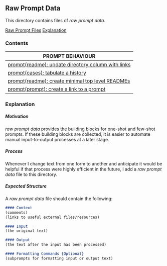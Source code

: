 ## Raw Prompt Data
This directory contains files of *raw prompt data*. 

[Raw Prompt Files](#contents)
[Explanation](#explanation)


### Contents
| PROMPT BEHAVIOUR | 
| --- | 
| [prompt(readme): update directory column with links](/prompts/raw_data/update_directory_links.md)| 
| [prompt(cases): tabulate a history](/prompts/raw_data/create_case_history.md)
| [prompt(readme): create minimal top level READMEs](/prompts/raw_data/create_minimal_readmes.md)|
| [prompt(prompt): create a link to a prompt](/prompts/raw_data/create_prompt_row.md)|

### Explanation

##### Motivation
*raw prompt data* provides the building blocks for one-shot and few-shot prompts. If these building blocks are collected, it is easier to automate manual input-to-output processes at a later stage.

##### Process
Whenever I change text from one form to another and anticipate it would be helpful if that process were highly efficient in the future, I add a *raw prompt data* file to this directory. 

##### Expected Structure
A *raw prompt data* file should contain the following:

```markdown
#### Context
(comments)
(links to useful external files/resources)

#### Input
(the original text)

#### Output
(the text after the input has been processed)

#### Formatting Commands {Optional}
(subprompts for formatting input or output text)
```





